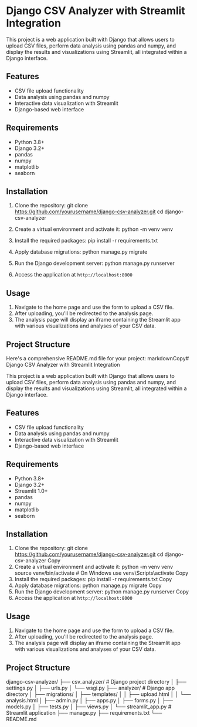 # Django CSV Analyzer with Streamlit Integration

This project is a web application built with Django that allows users to upload CSV files, perform data analysis using pandas and numpy, and display the results and visualizations using Streamlit, all integrated within a Django interface.

## Features

- CSV file upload functionality
- Data analysis using pandas and numpy
- Interactive data visualization with Streamlit
- Django-based web interface

## Requirements

- Python 3.8+
- Django 3.2+
- pandas
- numpy
- matplotlib
- seaborn

## Installation

1. Clone the repository:
git clone https://github.com/yourusername/django-csv-analyzer.git
cd django-csv-analyzer

2. Create a virtual environment and activate it: python -m venv venv

3. Install the required packages: pip install -r requirements.txt 

4. Apply database migrations: python manage.py migrate

5. Run the Django development server: python manage.py runserver

6. Access the application at `http://localhost:8000`

## Usage

1. Navigate to the home page and use the form to upload a CSV file.
2. After uploading, you'll be redirected to the analysis page.
3. The analysis page will display an iframe containing the Streamlit app with various visualizations and analyses of your CSV data.

## Project Structure

Here's a comprehensive README.md file for your project:
markdownCopy# Django CSV Analyzer with Streamlit Integration

This project is a web application built with Django that allows users to upload CSV files, perform data analysis using pandas and numpy, and display the results and visualizations using Streamlit, all integrated within a Django interface.

## Features

- CSV file upload functionality
- Data analysis using pandas and numpy
- Interactive data visualization with Streamlit
- Django-based web interface

## Requirements

- Python 3.8+
- Django 3.2+
- Streamlit 1.0+
- pandas
- numpy
- matplotlib
- seaborn

## Installation

1. Clone the repository:
git clone https://github.com/yourusername/django-csv-analyzer.git
cd django-csv-analyzer
Copy
2. Create a virtual environment and activate it:
python -m venv venv
source venv/bin/activate  # On Windows use venv\Scripts\activate
Copy
3. Install the required packages:
pip install -r requirements.txt
Copy
4. Apply database migrations:
python manage.py migrate
Copy
5. Run the Django development server:
python manage.py runserver
Copy
6. Access the application at `http://localhost:8000`

## Usage

1. Navigate to the home page and use the form to upload a CSV file.
2. After uploading, you'll be redirected to the analysis page.
3. The analysis page will display an iframe containing the Streamlit app with various visualizations and analyses of your CSV data.

## Project Structure
django-csv-analyzer/
├── csv_analyzer/          # Django project directory
│   ├── settings.py
│   ├── urls.py
│   └── wsgi.py
├── analyzer/              # Django app directory
│   ├── migrations/
│   ├── templates/
│   │   ├── upload.html
│   │   └── analysis.html
│   ├── admin.py
│   ├── apps.py
│   ├── forms.py
│   ├── models.py
│   ├── tests.py
│   ├── views.py
│   └── streamlit_app.py   # Streamlit application
├── manage.py
├── requirements.txt
└── README.md



